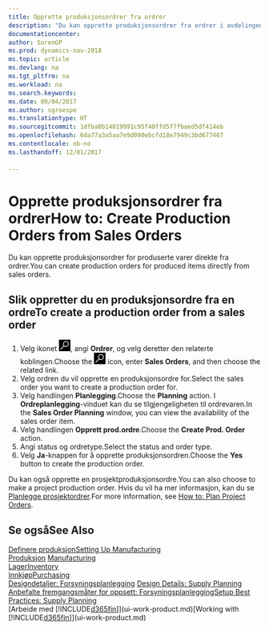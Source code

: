 ```yaml
---
title: Opprette produksjonsordrer fra ordrer
description: "Du kan opprette produksjonsordrer fra ordrer i avdelingen Salg og markedsføring."
documentationcenter: 
author: SorenGP
ms.prod: dynamics-nav-2018
ms.topic: article
ms.devlang: na
ms.tgt_pltfrm: na
ms.workload: na
ms.search.keywords: 
ms.date: 09/04/2017
ms.author: sgroespe
ms.translationtype: HT
ms.sourcegitcommit: 1dfba8b14019991c95f40ffd5f7fbaed5df414eb
ms.openlocfilehash: 6da77a3a5aa7e9d090ebcfd18e7949c3bd677407
ms.contentlocale: nb-no
ms.lasthandoff: 12/01/2017

---
```

# <a name="how-to-create-production-orders-from-sales-orders"></a><span data-ttu-id="aebc9-103">Opprette produksjonsordrer fra ordrer</span><span class="sxs-lookup"><span data-stu-id="aebc9-103">How to: Create Production Orders from Sales Orders</span></span>
<span data-ttu-id="aebc9-104">Du kan opprette produksjonsordrer for produserte varer direkte fra ordrer.</span><span class="sxs-lookup"><span data-stu-id="aebc9-104">You can create production orders for produced items directly from sales orders.</span></span>  

## <a name="to-create-a-production-order-from-a-sales-order"></a><span data-ttu-id="aebc9-105">Slik oppretter du en produksjonsordre fra en ordre</span><span class="sxs-lookup"><span data-stu-id="aebc9-105">To create a production order from a sales order</span></span>  

1.  <span data-ttu-id="aebc9-106">Velg ikonet ![Søk etter side eller rapport](media/ui-search/search_small.png "Søk etter side eller rapport"), angi **Ordrer**, og velg deretter den relaterte koblingen.</span><span class="sxs-lookup"><span data-stu-id="aebc9-106">Choose the ![Search for Page or Report](media/ui-search/search_small.png "Search for Page or Report icon") icon, enter **Sales Orders**, and then choose the related link.</span></span>  
2.  <span data-ttu-id="aebc9-107">Velg ordren du vil opprette en produksjonsordre for.</span><span class="sxs-lookup"><span data-stu-id="aebc9-107">Select the sales order you want to create a production order for.</span></span>  
3.  <span data-ttu-id="aebc9-108">Velg handlingen **Planlegging**.</span><span class="sxs-lookup"><span data-stu-id="aebc9-108">Choose the **Planning** action.</span></span> <span data-ttu-id="aebc9-109">I **Ordreplanlegging**-vinduet kan du se tilgjengeligheten til ordrevaren.</span><span class="sxs-lookup"><span data-stu-id="aebc9-109">In the **Sales Order Planning** window, you can view the availability of the sales order item.</span></span>  
4.  <span data-ttu-id="aebc9-110">Velg handlingen **Opprett prod.ordre**.</span><span class="sxs-lookup"><span data-stu-id="aebc9-110">Choose the **Create Prod. Order** action.</span></span>  
5.  <span data-ttu-id="aebc9-111">Angi status og ordretype.</span><span class="sxs-lookup"><span data-stu-id="aebc9-111">Select the status and order type.</span></span>  
6.  <span data-ttu-id="aebc9-112">Velg **Ja**-knappen for å opprette produksjonsordren.</span><span class="sxs-lookup"><span data-stu-id="aebc9-112">Choose the **Yes** button to create the production order.</span></span>

<span data-ttu-id="aebc9-113">Du kan også opprette en prosjektproduksjonsordre.</span><span class="sxs-lookup"><span data-stu-id="aebc9-113">You can also choose to make a project production order.</span></span> <span data-ttu-id="aebc9-114">Hvis du vil ha mer informasjon, kan du se [Planlegge prosjektordrer](production-how-to-plan-project-orders.md).</span><span class="sxs-lookup"><span data-stu-id="aebc9-114">For more information, see [How to: Plan Project Orders](production-how-to-plan-project-orders.md).</span></span>   

## <a name="see-also"></a><span data-ttu-id="aebc9-115">Se også</span><span class="sxs-lookup"><span data-stu-id="aebc9-115">See Also</span></span>  
[<span data-ttu-id="aebc9-116">Definere produksjon</span><span class="sxs-lookup"><span data-stu-id="aebc9-116">Setting Up Manufacturing</span></span>](production-configure-production-processes.md)  
<span data-ttu-id="aebc9-117">[Produksjon](production-manage-manufacturing.md)  </span><span class="sxs-lookup"><span data-stu-id="aebc9-117">[Manufacturing](production-manage-manufacturing.md)  </span></span>  
[<span data-ttu-id="aebc9-118">Lager</span><span class="sxs-lookup"><span data-stu-id="aebc9-118">Inventory</span></span>](inventory-manage-inventory.md)  
[<span data-ttu-id="aebc9-119">Innkjøp</span><span class="sxs-lookup"><span data-stu-id="aebc9-119">Purchasing</span></span>](purchasing-manage-purchasing.md)  
<span data-ttu-id="aebc9-120">[Designdetaljer: Forsyningsplanlegging](design-details-supply-planning.md) </span><span class="sxs-lookup"><span data-stu-id="aebc9-120">[Design Details: Supply Planning](design-details-supply-planning.md) </span></span>  
[<span data-ttu-id="aebc9-121">Anbefalte fremgangsmåter for oppsett: Forsyningsplanlegging</span><span class="sxs-lookup"><span data-stu-id="aebc9-121">Setup Best Practices: Supply Planning</span></span>](setup-best-practices-supply-planning.md)  
<span data-ttu-id="aebc9-122">[Arbeide med [!INCLUDE[d365fin](includes/d365fin_md.md)]](ui-work-product.md)</span><span class="sxs-lookup"><span data-stu-id="aebc9-122">[Working with [!INCLUDE[d365fin](includes/d365fin_md.md)]](ui-work-product.md)</span></span>

